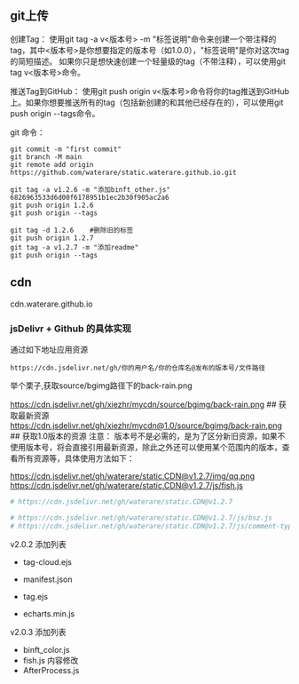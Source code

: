## git上传

创建Tag：
使用git tag -a v<版本号> -m "标签说明"命令来创建一个带注释的tag，其中<版本号>是你想要指定的版本号（如1.0.0），"标签说明"是你对这次tag的简短描述。
如果你只是想快速创建一个轻量级的tag（不带注释），可以使用git tag v<版本号>命令。

推送Tag到GitHub：
使用git push origin v<版本号>命令将你的tag推送到GitHub上。如果你想要推送所有的tag（包括新创建的和其他已经存在的），可以使用git push origin --tags命令。





git 命令：

```git
git commit -m "first commit"
git branch -M main
git remote add origin https://github.com/waterare/static.waterare.github.io.git

git tag -a v1.2.6 -m "添加binft_other.js" 6826963533d6d00f6178951b1ec2b30f905ac2a6
git push origin 1.2.6
git push origin --tags

git tag -d 1.2.6	#删除旧的标签
git push origin 1.2.7
git tag -a v1.2.7 -m "添加readme" 
git push origin --tags
```







## cdn

cdn.waterare.github.io



### jsDelivr + Github 的具体实现

通过如下地址应用资源


```cobol
https://cdn.jsdelivr.net/gh/你的用户名/你的仓库名@发布的版本号/文件路径
```

举个栗子,获取source/bgimg路径下的back-rain.png

https://cdn.jsdelivr.net/gh/xiezhr/mycdn/source/bgimg/back-rain.png       ## 获取最新资源
https://cdn.jsdelivr.net/gh/xiezhr/mycdn@1.0/source/bgimg/back-rain.png   ## 获取1.0版本的资源
注意： 版本号不是必需的，是为了区分新旧资源，如果不使用版本号，将会直接引用最新资源，除此之外还可以使用某个范围内的版本，查看所有资源等，具体使用方法如下：

https://cdn.jsdelivr.net/gh/waterare/static.CDN@v1.2.7/img/qq.png
https://cdn.jsdelivr.net/gh/waterare/static.CDN@v1.2.7/js/fish.js



```yaml
# https://cdn.jsdelivr.net/gh/waterare/static.CDN@v1.2.7

# https://cdn.jsdelivr.net/gh/waterare/static.CDN@v1.2.7/js/bsz.js
# https://cdn.jsdelivr.net/gh/waterare/static.CDN@v1.2.7/js/comment-typing.js
```

v2.0.2 添加列表

- tag-cloud.ejs
- manifest.json
- tag.ejs

- echarts.min.js

v2.0.3 添加列表

- binft_color.js
- fish.js 内容修改
- AfterProcess.js
